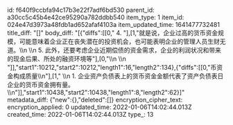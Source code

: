 id: f640f9ccbfa94c17b3e22f7adf6bd530
parent_id: a30cc5c45b4e42ce95290a782ddbb540
item_type: 1
item_id: 024e47d3973a48fdb1ad652afaf4103a
item_updated_time: 1641477732481
title_diff: "[]"
body_diff: "[{\"diffs\":[[0,\"     4. \"],[1,\"就是说，企业过高的货币资金规模，可能意味着企业正在丧失潜在的投资机会，也可能表明企业的管理人员生财无道。\\\n         \\\n         5. 此外，还要考虑企业近期偿债的资金需求，企业的利润状况和带来的现金后果、所处的融资环境等\"],[0,\"\\\n    \\\n  \"]],\"start1\":10212,\"start2\":10212,\"length1\":16,\"length2\":134},{\"diffs\":[[0,\"币资金构成质量\\\n\"],[1,\"       \\\n       1. 企业资产负债表上的货币资金金额代表了资产负债表日企业的货币资金拥有量。\\\n\"]],\"start1\":10438,\"start2\":10438,\"length1\":8,\"length2\":62}]"
metadata_diff: {"new":{},"deleted":[]}
encryption_cipher_text: 
encryption_applied: 0
updated_time: 2022-01-06T14:02:44.013Z
created_time: 2022-01-06T14:02:44.013Z
type_: 13